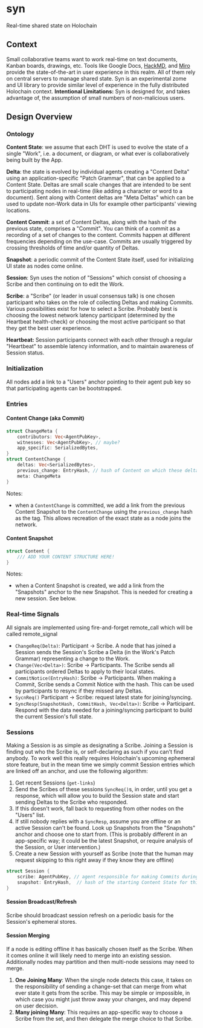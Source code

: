 # syn

Real-time shared state on Holochain

## Context

Small collaborative teams want to work real-time on text documents, Kanban boards, drawings, etc.  Tools like Google Docs, [HackMD](hackmd.io), and [Miro](https://miro.com/) provide the state-of-the-art in user experience in this realm.  All of them rely on central servers to manage shared state.  Syn is an experimental zome and UI library to provide similar level of experience in the fully distributed Holochain context.
**Intentional Limitations:** Syn is designed for, and takes advantage of, the assumption of small numbers of non-malicious users.

## Design Overview

### Ontology

**Content State**: we assume that each DHT is used to evolve the state of a single "Work", i.e. a document, or diagram, or what ever is collaboratively being built by the App.

**Delta**: the state is evolved by individual agents creating a "Content Delta" using an application-specific "Patch Grammar", that can be applied to a Content State.  Deltas are small scale changes that are intended to be sent to participating nodes in real-time (like adding a character or word to a document). Sent along with Content deltas are "Meta Deltas" which can be used to update non-Work data in UIs for example other participants' viewing locations.

**Content Commit**: a set of Content Deltas, along with the hash of the previous state, comprises a "Commit".  You can think of a commit as a recording of a set of changes to the content.  Commits happen at different frequencies depending on the use-case.  Commits are usually triggered by crossing thresholds of time and/or quantity of Deltas.

**Snapshot**: a periodic commit of the Content State itself, used for initializing UI state as nodes come online.

**Session**: Syn uses the notion of "Sessions" which consist of choosing a Scribe and then continuing on to edit the Work.

**Scribe**: a "Scribe" (or leader in usual consensus talk) is one chosen participant who takes on the role of collecting Deltas and making Commits. Various possibilities exist for how to select a Scribe. Probably best is choosing the lowest network latency participant (determined by the Heartbeat health-check) or choosing the most active participant so that they get the best user experience.

**Heartbeat:** Session participants connect with each other through a regular "Heartbeat" to assemble latency information, and to maintain awareness of Session status.


### Initialization
All nodes add a link to a "Users" anchor pointing to their agent pub key so that participating agents can be bootstrapped.

### Entries
#### Content Change (aka Commit)
```rust
struct ChangeMeta {
    contributors: Vec<AgentPubKey>,
    witnesses: Vec<AgentPubKey>, // maybe?
    app_specific: SerializedBytes,
}
struct ContentChange {
    deltas: Vec<SerializedBytes>,
    previous_change: EntryHash, // hash of Content on which these deltas are to be applied
    meta: ChangeMeta
}
```
Notes:
- when a `ContentChange` is committed, we add a link from the previous Content Snapshot to the `ContentChange` using the `previous_change` hash as the tag.  This allows recreation of the exact state as a node joins the network.
#### Content Snapshot
```rust
struct Content {
    /// ADD YOUR CONTENT STRUCTURE HERE!
}
```
Notes:
- when a Content Snapshot is created, we add a link from the "Snapshots" anchor to the new Snapshot.  This is needed for creating a new session.  See below.

### Real-time Signals
All signals are implemented using fire-and-forget remote_call which will be called remote_signal
- `ChangeReq(Delta)`: Participant -> Scribe. A node that has joined a Session sends the Session's Scribe a Delta (in the Work's Patch Grammar) representing a change to the Work.
- `Change(Vec<Delta>)`: Scribe -> Participants. The Scribe sends all participants ordered Deltas to apply to their local states.
- `CommitNotice(EntryHash)`: Scribe -> Participants.  When making a Commit, Scribe sends a Commit Notice with the hash.  This can be used by participants to resync if they missed any Deltas.
- `SycnReq()` Participant -> Scribe: request latest state for joining/syncing.
- `SyncResp(SnapshotHash, CommitHash, Vec<Delta>)`: Scribe -> Participant.  Respond with the data needed for a joining/syncing participant to build the current Session's full state.


### Sessions
Making a Session is as simple as designating a Scribe.  Joining a Session is finding out who the Scribe is, or self-declaring as such if you can't find anybody.  To work well this really requires Holochain's upcoming ephemeral store feature, but in the mean time we simply commit Session entries which are linked off an anchor, and use the following algorithm:
1. Get recent Sessions (`get-links`)
2. Send the Scribes of these sessions `SyncReq()`s, in order, until you get a response, which will allow you to build the Session state and start sending Deltas to the Scribe who responded.
3. If this doesn't work, fall back to requesting from other nodes on the "Users" list.
4. If still nobody replies with a `SyncResp`, assume you are offline or an active Session can't be found.  Look up Snapshots from the "Snapshots" anchor and choose one to start from. (This is probably different in an app-specific way; it could be the latest Snapshot, or require analysis of the Session, or User intervention.)
5. Create a new Session with yourself as Scribe (note that the human may request skipping to this right away if they know they are offline)
```rust
struct Session {
    scribe: AgentPubKey, // agent responsible for making Commits during the session
    snapshot: EntryHash,  // hash of the starting Content State for this Session
}
```

#### Session Broadcast/Refresh
Scribe should broadcast session refresh on a periodic basis for the Session's ephemeral stores.

#### Session Merging
If a node is editing offline it has basically chosen itself as the Scribe.  When it comes online it will likely need to merge into an existing session.  Additionally nodes may partition and then multi-node sessions may need to merge.

1. **One Joining Many**: When the single node detects this case, it takes on the responsibility of sending a change-set that can merge from what ever state it gets from the scribe.  This may be simple or impossible, in which case you might just throw away your changes, and may depend on user decision.
2. **Many joining Many**: This requires an app-specific way to choose a Scribe from the set, and then delegate the merge choice to that Scribe.

